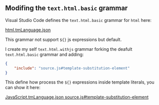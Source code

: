 

## Modifing the `text.html.basic` grammar

Visual Studio Code defines the `text.html.basic` grammar for `html` here:

[html.tmLanguage.json](https://github.com/microsoft/vscode/blob/main/extensions/html/syntaxes/html.tmLanguage.json)

This grammar not support `${}` js expressions but default.

I create my self `text.html.withjs` grammar forking the deafult `text.html.basic` grammar and adding:

```json
{
    "include": "source.js#template-substitution-element"
}
```

This define how process the `${}` expressions inside template literals, you can show it here:

[JavaScript.tmLanguage.json source.js#template-substitution-element](https://github.com/microsoft/vscode/blob/e83d239a0a21214360b355038c6a71a301e4b344/extensions/javascript/syntaxes/JavaScript.tmLanguage.json#L4809)


